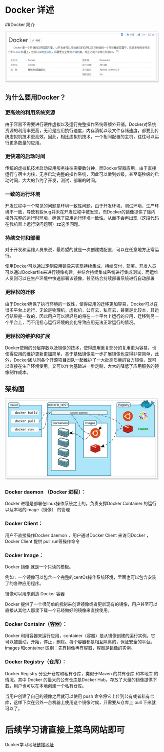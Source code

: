 # 				Docker 详述

##Docker 简介

![Dcoker简介图](images/Docker简介.png)



## 为什么要用Docker？

### 更高效的利用系统资源

由于容器不需要进行硬件虚拟以及运行完整操作系统等额外开销，Docker对系统资源的利用率更高，无论是应用执行速度，内存消耗以及文件存储速度，都要比传统虚拟机技术更高效。因此，相比虚拟机技术，一个相同配置的主机，往往可以运行更多数量的应用。

### 更快速的启动时间

传统的虚拟机技术启动应用服务往往需要数分钟，而Docker容器应用，由于直接运行与宿主内核，无序启动完整的操作系统，因此可以做到妙级，甚至毫秒级的启动时间，大大的节约了开发，测试，部署的时间。

### 一致的运行环境

开发过程中一个常见的问题是环境一致性问题，由于开发环境，测试环境，生产环境不一致，导致有些bug并未在开发过程中被发现，而Docker的镜像提供了除内核外完整的运行时环境，确保了应用运行环境一致性。从而不会再出现（这段代码在我机器上运行没问题啊）zz这类问题。

### 持续交付和部署

对于开发和运维人员来说，最希望的就是一次创建或配置，可以在任意地方正常运行。

使用Docker可以通过定制应用镜像来实现持续集成，持续交付，部署。开发人员可以通过Dockerfile来进行镜像构建，并结合持续集成系统进行集成测试，而运维人员则可以在生产环境中快速部署该镜像，甚至结合持续部署系统进行自动部署

### 更轻松的迁移

由于Docker确保了执行环境的一致性，使得应用的迁移更加容易，Docker可以在很多平台上运行，无论是物理机，虚拟机，公有云，私有云，甚至是比较本，其运行结果是一致的，因此用户可以很轻易的将在一个平台上运行的应用，迁移到另一个平台上，而不用担心运行环境的变化导致应用无法正常运行的情况。

### 更轻松的维护和扩展

Docker使用的分层存数以及镜像的技术，使得应用重复部分的复用更为容易，也使得应用的维护更新更加简单，基于基础镜像进一步扩展镜像也变得非常简单，此外，Docker团队同各个开源项目团队一起维护了一大批高质量的官方镜像，既可以直接在生产环境使用，又可以作为基础进一步定制，大大的降低了应用服务的镜像制作成本。

## 架构图



![Docker架构图](images/架构图.png)



### Docker daemon （Docker 进程）：

Docker 进程是部署在linux操作系统之上的，负责支撑Docker Container 的运行以及本地的image（镜像） 的管理    

### Docker Client：

用户不直接操作Docker daemon ，用户通过Docker Client 来访问Docker ，Docker Client 提供  pull,run等操作命令

### Docker Image：

Docker 镜像 就是一个只读的模板。

例如：一个镜像可以包含一个完整的centOs操作系统环境，里面也可以包含安装了的各种应用程序。  

镜像可以用来创造 Docker 容器  

Docker 提供了一个很简单的机制来创建镜像或者更新现有的镜像，用户甚至可以直接从其他人那里下载一个已经做好的镜像来直接使用。  

### Docker Containr（容器）：

Docker 利用容器来运行应用，container（容器）是从镜像创建的运行实例。它可以被启动，开始，停止，删除。每个容器都是相互隔离的，保证安全的平台。images 和container 区别：先有镜像再有容器，容器是镜像的实例。  

### Docker Registry（仓库）：

Docker Registry 分公开仓库和私有仓库，类似于Maven 的共有仓库 和本地库 的情况。其中 Docker 的最大的公有仓库是Docker Hub，存放了大量的镜像提供下载，用户也可以在本地创建一个私有仓库。  

当用户创建了自己的镜像之后就可以使用 push 命令将它上传到公有或者私有仓库，这样下次在另外一台机器上使用这个镜像时候，只需要从仓库上 pull 下来就可以了。



# 后续学习请直接上菜鸟网站即可



Dcoker学习地址[链接地址](https://www.runoob.com/docker/docker-architecture.html )















